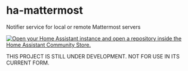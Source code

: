 # ha-mattermost
Notifier service for local or remote Mattermost servers

[![Open your Home Assistant instance and open a repository inside the Home Assistant Community Store.](https://my.home-assistant.io/badges/hacs_repository.svg)](https://my.home-assistant.io/redirect/hacs_repository/?owner=arkane-systems&repository=ha-mattermost)

THIS PROJECT IS STILL UNDER DEVELOPMENT. NOT FOR USE IN ITS CURRENT FORM.
